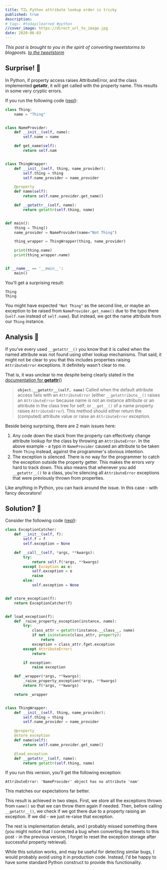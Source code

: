 ```yaml
---
title: TIL Python attribute lookup order is tricky
published: true
description: 
# tags: #todayilearned #python
//cover_image: https://direct_url_to_image.jpg
date: 2020-06-03
---
```


_This post is brought to you in the spirit of converting tweetstorms to blogposts.
[to the tweetstorm](https://twitter.com/tmr232/status/1268244709723582467)_

## Surprise! 🎁

In Python, if property access raises AttributeError, and the class implemented __getattr__, it will get called with the property name.
This results in some very cryptic errors.

If you run the following code ([repl](https://repl.it/repls/PresentBitterUnit)):

```python
class Thing:
    name = "Thing"


class NameProvider:
    def __init__(self, name):
        self.name = name

    def get_name(self):
        return self.nam


class ThingWrapper:
    def __init__(self, thing, name_provider):
        self.thing = thing
        self.name_provider = name_provider

    @property
    def name(self):
        return self.name_provider.get_name()

    def __getattr__(self, name):
        return getattr(self.thing, name)


def main():
    thing = Thing()
    name_provider = NameProvider(name="Not Thing")

    thing_wrapper = ThingWrapper(thing, name_provider)

    print(thing.name)
    print(thing_wrapper.name)


if __name__ == '__main__':
    main()

```

You'll get a surprising result:

```
Thing
Thing
```

You might have expected `"Not Thing"` as the second line, or maybe an exception to be raised from `NameProvider.get_name()` due to the typo there (`self.nam` instead of `self.name`). But instead, we got the name attribute from our `Thing` instance.

## Analysis 🔎

If you've every used `__getattr__()` you know that it is called when the named attribute was not found using other lookup mechanisms. That said, it might not be clear to you that this includes properties raising `AttributeError` exceptions. It definitely wasn't clear to me.

That is, it was unclear to me despite being clearly stated in the [documentation for __getattr__()](https://docs.python.org/3/reference/datamodel.html#object.__getattr__)

> **`object.__getattr__(self, name)`**
> Called when the default attribute access fails with an `AttributeError` (either `__getattribute__()` raises an `AttributeError` because name is not an instance attribute or an attribute in the class tree for self; or `__get__()` of a name property raises `AttributeError`). This method should either return the (computed) attribute value or raise an `AttributeError` exception.

Beside being surprising, there are 2 main issues here:

1. Any code down the stack from the property can effectively change attribute lookup for the class by throwing an `AttributeError`. In the above example - a typo in `NameProvider` caused an attribute to be taken from `Thing` instead, against the programmer's obvious intention.
2. The exception is silenced. There is no way for the programmer to catch the exception outside the property getter. This makes the errors _very_ hard to track down. This also means that whenever you add `__getattr__()` to a class, you're silencing all `AttributeError` exceptions that were previously thrown from properties.

Like anything in Python, you can hack around the issue. In this case - with fancy decorators!

## Solution? 🐍

Consider the following code ([repl](https://repl.it/repls/IntentionalIgnorantLinuxpc)):

```python
class ExceptionCatcher:
    def __init__(self, f):
        self.f = f
        self.exception = None

    def __call__(self, *args, **kwargs):
        try:
            return self.f(*args, **kwargs)
        except Exception as e:
            self.exception = e
            raise
        else:
            self.exception = None


def store_exception(f):
    return ExceptionCatcher(f)


def load_exception(f):
    def _raise_property_exception(instance, name):
        try:
            class_attr = getattr(instance.__class__, name)
            if not isinstance(class_attr, property):
                return
            exception = class_attr.fget.exception
        except AttributeError:
            return

        if exception:
            raise exception

    def _wrapper(*args, **kwargs):
        _raise_property_exception(*args, **kwargs)
        return f(*args, **kwargs)

    return _wrapper


class ThingWrapper:
    def __init__(self, thing, name_provider):
        self.thing = thing
        self.name_provider = name_provider

    @property
    @store_exception
    def name(self):
        return self.name_provider.get_name()

    @load_exception
    def __getattr__(self, name):
        return getattr(self.thing, name)
```

If you run this version, you'll get the following exception:

```
AttributeError: 'NameProvider' object has no attribute 'nam'
```

This matches our expectations far better. 

This result is achieved in two steps. First, we store all the exceptions thrown from `name()` so that we can throw them again if needed. Then, before calling `__getattr__()`, we check if we got there due to a property raising an exception. If we did - we just re-raise that exception.

The rest is implementation details, and I probably missed something there (you might notice that I corrected a bug when converting the tweets to this post - in the previous version, I forget to reset the exception storage after successful property retrieval).

While this solution works, and may be useful for detecting similar bugs, I would probably avoid using it in production code. Instead, I'd be happy to have some standard Python construct to provide this functionality. 
